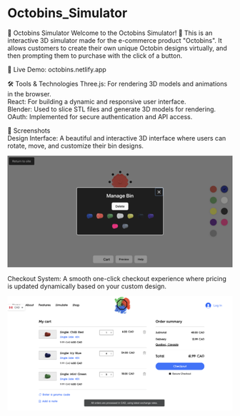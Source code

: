 # Octobins_Simulator

🧩 Octobins Simulator
Welcome to the Octobins Simulator! 🎉 This is an interactive 3D simulator made for the e-commerce product "Octobins". It allows customers to create their own unique Octobin designs virtually, and then prompting them to purchase with the click of a button.  

🔗 Live Demo: octobins.netlify.app  

🛠️ Tools & Technologies
Three.js: For rendering 3D models and animations in the browser.  
React: For building a dynamic and responsive user interface.  
Blender: Used to slice STL files and generate 3D models for rendering.  
OAuth: Implemented for secure authentication and API access.  

📸 Screenshots  
Design Interface: A beautiful and interactive 3D interface where users can rotate, move, and customize their bin designs.  

![Simulator](imgs_for_readme/simulator.png)  

Checkout System: A smooth one-click checkout experience where pricing is updated dynamically based on your custom design.  

![Checkout](imgs_for_readme/checkout.png)  
